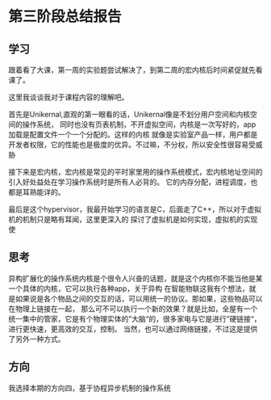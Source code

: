 # 第三阶段总结报告
## 学习
跟着看了大课，第一周的实验题尝试解决了，到第二周的宏内核后时间紧促就先看课了。

这里我谈谈我对于课程内容的理解吧。

首先是Unikernal,直观的第一眼看的话，Unikernal像是不划分用户空间和内核空间的操作系统，
同时也没有页表机制，不开虚拟空间，内核是一次写好的，app加载是配置文件一个一个分配的。这样的内核
就像是实验室产品一样，用户都是开发者权限，它的性能也是极度的优异。不过嘛，不分权，所以安全性很容易受威胁


接下来是宏内核，宏内核是常见的平时家里用的操作系统模式，宏内核地址空间的引入好处益处在学习操作系统时是所有人必背的。
它的内存分配，进程调度，也都是耳熟能详的。

最后是这个hypervisor，我最开始学习的语言是C，后面走了C++，所以对于虚拟机的机制只是略有耳闻，这里更深入的
探讨了虚拟机是如何实现，虚拟机的实现使
## 思考
异构扩展化的操作系统内核是个很令人兴奋的话题，就是这个内核你不能当他是某一个具体的内核，它可以执行各种app，关于异构
在智能物联这我有个想法，就是如果说是各个物品之间的交互的话，可以用统一的协议。那如果，这些物品可以在物理上链接在一起，
那么可不可以执行一个新的效果？就是比如，全屋有一个统一集中的管家，它是有个物理实体的”大脑“的，很多家电与它是进行”硬链接“，进行更快速，更高效的交互，控制。
当然，也可以通过网络链接，不过这是提供了另外一种方式。
## 方向
我选择本期的方向四，基于协程异步机制的操作系统
